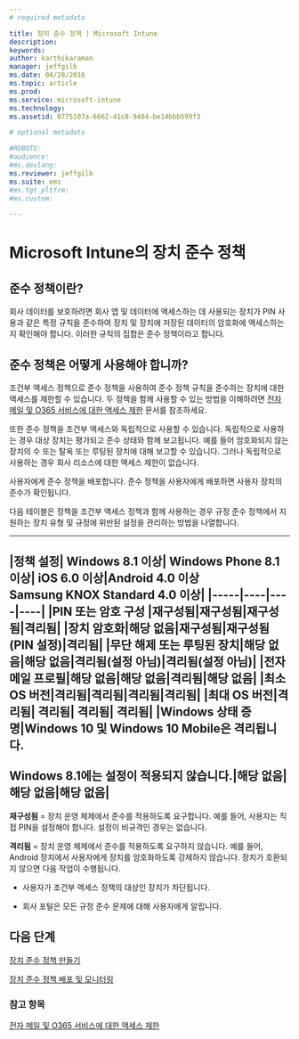 ```yaml
---
# required metadata

title: 장치 준수 정책 | Microsoft Intune
description:
keywords:
author: karthikaraman
manager: jeffgilb
ms.date: 04/28/2016
ms.topic: article
ms.prod:
ms.service: microsoft-intune
ms.technology:
ms.assetid: 0775107a-6662-41c8-9404-be14bbb599f3

# optional metadata

#ROBOTS:
#audience:
#ms.devlang:
ms.reviewer: jeffgilb
ms.suite: ems
#ms.tgt_pltfrm:
#ms.custom:

---
```


# Microsoft Intune의 장치 준수 정책
## 준수 정책이란?
회사 데이터를 보호하려면 회사 앱 및 데이터에 액세스하는 데 사용되는 장치가 PIN 사용과 같은 특정 규칙을 준수하여 장치 및 장치에 저장된 데이터의 암호화에 액세스하는지 확인해야 합니다. 이러한 규칙의 집합은 준수 정책이라고 합니다.

## 준수 정책은 어떻게 사용해야 합니까?
조건부 액세스 정책으로 준수 정책을 사용하여 준수 정책 규칙을 준수하는 장치에 대한 액세스를 제한할 수 있습니다. 두 정책을 함께 사용할 수 있는 방법을 이해하려면 [전자 메일 및 O365 서비스에 대한 액세스 제한](restrict-access-to-email-and-o365-services-with-microsoft-intune.md) 문서를 참조하세요.

또한 준수 정책을 조건부 액세스와 독립적으로 사용할 수 있습니다. 독립적으로 사용하는 경우 대상 장치는 평가되고 준수 상태와 함께 보고됩니다. 예를 들어 암호화되지 않는 장치의 수 또는 탈옥 또는 루팅된 장치에 대해 보고할 수 있습니다. 그러나 독립적으로 사용하는 경우 회사 리소스에 대한 액세스 제한이 없습니다.

사용자에게 준수 정책을 배포합니다. 준수 정책을 사용자에게 배포하면 사용자 장치의 준수가 확인됩니다.

다음 테이블은 정책을 조건부 액세스 정책과 함께 사용하는 경우 규정 준수 정책에서 지원하는 장치 유형 및 규정에 위반된 설정을 관리하는 방법을 나열합니다.

--------------

|정책 설정| Windows 8.1 이상| Windows Phone 8.1 이상| iOS 6.0 이상|Android 4.0 이상<br/>Samsung KNOX Standard 4.0 이상|
|-----|----|----|----|
|**PIN 또는 암호 구성** |재구성됨|재구성됨|재구성됨|격리됨|
|**장치 암호화**|해당 없음|재구성됨|재구성됨(PIN 설정)|격리됨|
|**무단 해제 또는 루팅된 장치**|해당 없음|해당 없음|격리됨(설정 아님)|격리됨(설정 아님)|
|**전자 메일 프로필**|해당 없음|해당 없음|격리됨|해당 없음|
|**최소 OS 버전**|격리됨|격리됨|격리됨|격리됨|
|**최대 OS 버전**|격리됨| 격리됨| 격리됨| 격리됨|
|**Windows 상태 증명**|Windows 10 및 Windows 10 Mobile은 격리됩니다.<br /><br />Windows 8.1에는 설정이 적용되지 않습니다.|해당 없음|해당 없음|해당 없음|
--------------
**재구성됨** = 장치 운영 체제에서 준수를 적용하도록 요구합니다. 예를 들어, 사용자는 직접 PIN을 설정해야 합니다.  설정이 비규격인 경우는 없습니다.

**격리됨** = 장치 운영 체제에서 준수를 적용하도록 요구하지 않습니다. 예를 들어, Android 장치에서 사용자에게 장치를 암호화하도록 강제하지 않습니다. 장치가 호환되지 않으면 다음 작업이 수행됩니다.

-   사용자가 조건부 액세스 정책의 대상인 장치가 차단됩니다.

-   회사 포털은 모든 규정 준수 문제에 대해 사용자에게 알립니다.

## 다음 단계
[장치 준수 정책 만들기](create-a-device-compliance-policy-in-microsoft-intune.md)

[장치 준수 정책 배포 및 모니터링](deploy-and-monitor-a-device-compliance-policy-in-microsoft-intune.md)

### 참고 항목
[전자 메일 및 O365 서비스에 대한 액세스 제한](restrict-access-to-email-and-o365-services-with-microsoft-intune.md)


<!--HONumber=May16_HO1-->


